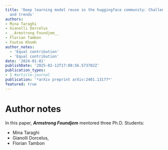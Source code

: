 ```yaml
---
title: 'Deep learning model reuse in the huggingface community: Challenges, benefit
  and trends'
authors:
- Mina Taraghi
- Gianolli Dorcelus
- __Armstrong Foundjem__
- Florian Tambon
- Foutse Khomh
author_notes:
  - 'Equal contribution'
  - 'Equal contribution'
date: '2024-01-01'
publishDate: '2025-02-12T17:08:56.573702Z'
publication_types:
- 1 #article-journal
publication: '*arXiv preprint arXiv:2401.13177*'
featured: true
---
```


# Author notes 
In this paper, **_Armstrong Foundjem_** mentored three Ph.D. Students: 
- Mina Taraghi
- Gianolli Dorcelus, 
- Florian Tambon